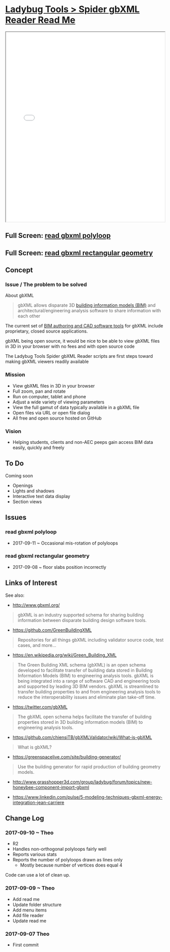 <span style=display:none; >[You are now in a GitHub source code view - click this link to view Read Me file as a web page]( http://ladybug.tools/spider/#read-gbxml/README.md "View file as a web page." ) </span>


[Ladybug Tools > Spider gbXML Reader Read Me]( #README.md )
====

<iframe class=iframeReadMe src=./read-gbxml/polyloop/r2/read-gbxml-polyloop.html width=100% height=600px onload=this.contentWindow.controls.enableZoom=false; ></iframe>

## Full Screen: [read gbxml polyloop]( ./read-gbxml/polyloop/r2/read-gbxml-polyloop.html )

## Full Screen: [read gbxml rectangular geometry]( rectangular-geometry/r1/read-gbxml-rectangular-geometry.html )



## Concept

### Issue / The problem to be solved

About gbXML

> gbXML allows disparate 3D [building information models (BIM)]( https://en.wikipedia.org/wiki/Building_information_modeling ) and architectural/engineering analysis software to share information with each other

The current set of [BIM authoring and CAD software tools]( http://www.gbxml.org/Software_Tools_that_Support_GreenBuildingXML_gbXML ) for gbXML include proprietary, closed source applications.

gbXML being open source, it would be nice to be able to view gbXML files in 3D in your browser with no fees and with open source code

The Ladybug Tools Spider gbXML Reader scripts are first steps toward making gbXML viewers readily available


### Mission

* View gbXML files in 3D in your browser
* Full zoom, pan and rotate
* Run on computer, tablet and phone
* Adjust a wide variety of viewing parameters
* View the full gamut of data typically available in a gbXML file
* Open files via URL or open file dialog
* All free and open source hosted on GitHub


### Vision

* Helping students, clients and non-AEC peeps gain access BIM data easily, quickly and freely

## To Do

Coming soon

* Openings
* Lights and shadows
* Interactive text data display
* Section views

## Issues


### read gbxml polyloop

* 2017-09-11 ~ Occasional mis-rotation of polyloops

### read gbxml rectangular geometry

* 2017-09-08 ~ floor slabs position incorrectly


## Links of Interest

See also:

* http://www.gbxml.org/
> gbXML is an industry supported schema for sharing building information between disparate building design software tools.

* https://github.com/GreenBuildingXML
> Repositories for all things gbXML including validator source code, test cases, and more...

* https://en.wikipedia.org/wiki/Green_Building_XML
> The Green Building XML schema (gbXML) is an open schema developed to facilitate transfer of building data stored in Building Information Models (BIM) to engineering analysis tools. gbXML is being integrated into a range of software CAD and engineering tools and supported by leading 3D BIM vendors. gbXML is streamlined to transfer building properties to and from engineering analysis tools to reduce the interoperability issues and eliminate plan take-off time.


* https://twitter.com/gbXML
> The gbXML open schema helps facilitate the transfer of building properties stored in 3D building information models (BIM) to engineering analysis tools.

* https://github.com/chiensiTB/gbXMLValidator/wiki/What-is-gbXML
> What is gbXML?


* https://greenspacelive.com/site/building-generator/
> Use the building generator for rapid production of building geometry models.


* http://www.grasshopper3d.com/group/ladybug/forum/topics/new-honeybee-component-import-gbxml

* https://www.linkedin.com/pulse/5-modeling-techniques-gbxml-energy-integration-jean-carriere


## Change Log


### 2017-09-10 ~ Theo

* R2
* Handles non-orthogonal polyloops fairly well
* Reports various stats
* Reports the number of polyloops drawn as lines only
	* Mostly because number of vertices does equal 4

Code can use a lot of clean up. 

### 2017-09-09 ~ Theo

* Add read me
* Update folder structure
* Add menu items
* Add file reader
* Update read me

### 2017-09-07 Theo

* First commit



